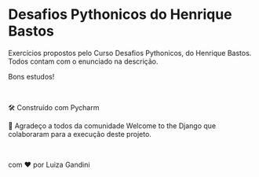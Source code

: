 <h1>Desafios Pythonicos do Henrique Bastos</h1>

<p>Exercícios propostos pelo Curso Desafios Pythonicos, do Henrique Bastos. Todos contam com o enunciado na descrição.</p>
<p>Bons estudos!</p><br>

🛠️ Construído com
Pycharm

🎁 Agradeço a todos da comunidade Welcome to the Django que colaboraram para a execução deste projeto.<br>

<br>

com ❤️ por Luiza Gandini
